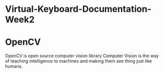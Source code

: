 # Virtual-Keyboard-Documentation-Week2
# OpenCV
OpenCV is open source computer vision library
Computer Vision is the way of teaching intelligence to machines and making them see thing just like humans. 
